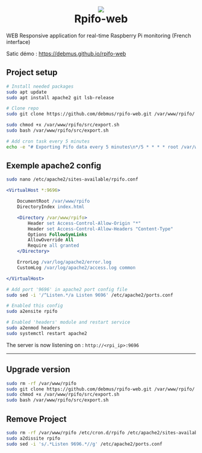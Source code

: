 <h1 align="center">
	<img src="https://raw.githubusercontent.com/debmus/rpifo-web/master/src/img/favicon.png">
    <br>
    Rpifo-web
</h1>

WEB Responsive application for real-time Raspberry Pi monitoring (French interface)

Satic démo :
https://debmus.github.io/rpifo-web

## Project setup
```bash
# Install needed packages
sudo apt update
sudo apt install apache2 git lsb-release

# Clone repo
sudo git clone https://github.com/debmus/rpifo-web.git /var/www/rpifo/

sudo chmod +x /var/www/rpifo/src/export.sh
sudo bash /var/www/rpifo/src/export.sh

# Add cron task every 5 minutes
echo -e "# Exporting Pifo data every 5 minutes\n*/5 * * * * root /var/www/rpifo/src/export.sh" | sudo tee /etc/cron.d/rpifo
```

## Exemple apache2 config
```bash
sudo nano /etc/apache2/sites-available/rpifo.conf
```
```apache
<VirtualHost *:9696>

	DocumentRoot /var/www/rpifo
	DirectoryIndex index.html

	<Directory /var/www/rpifo>
		Header set Access-Control-Allow-Origin "*"
		Header set Access-Control-Allow-Headers "Content-Type"
		Options FollowSymLinks
		AllowOverride All
		Require all granted
	</Directory>

	ErrorLog /var/log/apache2/error.log
	CustomLog /var/log/apache2/access.log common

</VirtualHost>
```
```bash
# Add port '9696' in apache2 port config file
sudo sed -i '/^Listen.*/a Listen 9696' /etc/apache2/ports.conf

# Enabled this config
sudo a2ensite rpifo

# Enabled 'headers' module and restart service
sudo a2enmod headers
sudo systemctl restart apache2
```

The server is now listening on : `http://<rpi_ip>:9696`

***

## Upgrade version
```bash
sudo rm -rf /var/www/rpifo
sudo git clone https://github.com/debmus/rpifo-web.git /var/www/rpifo/
sudo chmod +x /var/www/rpifo/src/export.sh
sudo bash /var/www/rpifo/src/export.sh
```

## Remove Project
```bash
sudo rm -rf /var/www/rpifo /etc/cron.d/rpifo /etc/apache2/sites-available/rpifo.conf
sudo a2dissite rpifo
sudo sed -i 's/.*Listen 9696.*//g' /etc/apache2/ports.conf
```